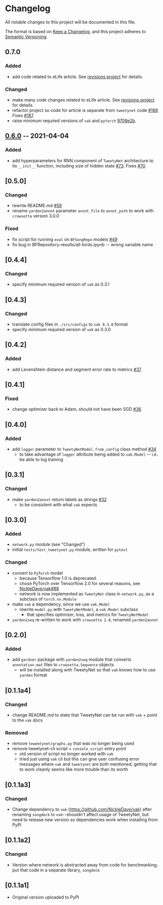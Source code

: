 # Changelog
All notable changes to this project will be documented in this file.

The format is based on [Keep a Changelog](https://keepachangelog.com/en/1.0.0/),
and this project adheres to [Semantic Versioning](https://semver.org/spec/v2.0.0.html).

## 0.7.0
### Added
- add code related to eLife article.
  See [revisions project](https://github.com/yardencsGitHub/tweetynet/projects/1) for details.

### Changed
- make many code changes related to eLife article.
  See [revisions project](https://github.com/yardencsGitHub/tweetynet/projects/1) for details.
- refactor project so code for article is separate from `tweetynet` code 
  [#188](https://github.com/yardencsGitHub/tweetynet/pull/56)
  Fixes [#187](https://github.com/yardencsGitHub/tweetynet/issues/187).
- raise minimum required versions of `vak` and `pytorch`
  [9708e2b](https://github.com/yardencsGitHub/tweetynet/commit/9708e2bab2b3ddb175c893396a40670a5da82b23).

## [0.6.0](https://github.com/yardencsGitHub/tweetynet/releases/tag/0.6.0) -- 2021-04-04
### Added
- add hyperparameters for RNN component of `TweetyNet` architecture
  to its `__init__` function, including size of hidden state
  [#73](https://github.com/yardencsGitHub/tweetynet/pull/73).
  Fixes [#70](https://github.com/yardencsGitHub/tweetynet/issues/70).

## [0.5.0]
### Changed
- rewrite README.md 
  [#56](https://github.com/yardencsGitHub/tweetynet/pull/56)
- rename `yarden2annot` parameter `annot_file` to `annot_path` 
  to work with `crowsetta` version 3.0.0

### Fixed
- fix script for running `eval` on `BFSongRepo` models
  [#49](https://github.com/yardencsGitHub/tweetynet/pull/49)
- fix bug in BFRepository-results/all-birds.ipynb -- wrong variable name

## [0.4.4]
### Changed
- specify minimum required version of `vak` as 0.3.1 

## [0.4.3]
### Changed
- translate config files in `./src/configs` to `vak 0.3.0` format
- specify minimum required version of `vak` as 0.3.0 

## [0.4.2]
### Added
- add Levenshtein distance and segment error rate to metrics
  [#37](https://github.com/yardencsGitHub/tweetynet/pull/37)

## [0.4.1]
### Fixed
- change optimizer back to Adam, should not have been SGD
  [#36](https://github.com/yardencsGitHub/tweetynet/pull/36)

## [0.4.0]
### Added
- add `logger` parameter to `TweetyNetModel.from_config` class method
  [#34](https://github.com/yardencsGitHub/tweetynet/pull/34)
  + to take advantage of `logger` attribute being added to `vak.Model` -- i.e. be able to log training

## [0.3.1]
### Changed
- make `yarden2annot` return labels as strings [#32](https://github.com/yardencsGitHub/tweetynet/pull/32)
  + to be consistent with what `vak` expects

## [0.3.0]
### Added
- `network.py` module (see "Changed")
- initial `tests/test_tweetynet.py` module, written for `pytest`

### Changed
- convert to `PyTorch` model
  + because Tensorflow 1.0 is deprecated.
  + chose PyTorch over Tensorflow 2.0 for several reasons, see 
    [NickleDave/vak#88](https://github.com/NickleDave/vak/pull/88)
  + network is now implemented as `TweetyNet` class in `network.py`,
    as a subclass of `torch.nn.Module`
- make `vak` a dependency, since we use `vak.Model`
    - rewrite `model.py` with `TweetyNetModel`, a `vak.Model` subclass
      + that specifies optimizer, loss, and metrics for `TweetyNetModel`
- `yarden2seq` re-written to work with `crowsetta 2.0`, renamed `yarden2annot`

## [0.2.0]
### Added
- add `gardner` package with `yarden2seq` module that converts `annotation.mat` files to 
  `crowsetta.Sequence` objects
  + will be installed along with TweetyNet so that `vak` knows how to use `yarden` format

## [0.1.1a4]
### Changed
- change README.md to state that TweetyNet can be run with `vak` + point to the `vak` docs

### Removed
- remove `teweetynet/graphs.py` that was no longer being used
- remove tweetynet-cli script + `console_script` entry point
  + old version of script no longer worked with `vak`
  + tried just using `vak` cli but this can give user confusing error messages where `vak` and
  `tweetynet` are both mentioned; getting that to work cleanly seems like more trouble than its worth

## [0.1.1a3]
### Changed
- Change dependency to `vak` (<https://github.com/NickleDave/vak>) after
renaming `songdeck` to `vak`--shouldn't affect usage of TweetyNet, but need to 
release new version so dependencies work when installing from PyPI

## [0.1.1a2]
### Changed
- Version where network is abstracted away from code for benchmarking;
  put that code in a separate library, `songdeck`

## [0.1.1a1]
- Original version uploaded to PyPI
